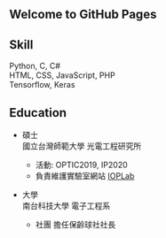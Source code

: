 ## Welcome to GitHub Pages


## Skill
Python, C, C#  
HTML, CSS, JavaScript, PHP  
Tensorflow, Keras  

## Education
* 碩士  
  國立台灣師範大學 光電工程研究所  
  * 活動: OPTIC2019, IP2020
  * 負責維護實驗室網站 [IOPLab](https://ioplab.ieo.ntnu.edu.tw/ioplab/en/index.php)

* 大學  
  南台科技大學 電子工程系  
  * 社團 擔任保齡球社社長



<!--

You can use the [editor on GitHub](https://github.com/jacky10001/jacky10001.github.io/edit/main/index.md) to maintain and preview the content for your website in Markdown files.

Whenever you commit to this repository, GitHub Pages will run [Jekyll](https://jekyllrb.com/) to rebuild the pages in your site, from the content in your Markdown files.

### Markdown

Markdown is a lightweight and easy-to-use syntax for styling your writing. It includes conventions for

```markdown
Syntax highlighted code block

# Header 1
## Header 2
### Header 3

- Bulleted
- List

1. Numbered
2. List

**Bold** and _Italic_ and `Code` text

[Link](url) and ![Image](src)
```

For more details see [GitHub Flavored Markdown](https://guides.github.com/features/mastering-markdown/).

### Jekyll Themes

Your Pages site will use the layout and styles from the Jekyll theme you have selected in your [repository settings](https://github.com/jacky10001/jacky10001.github.io/settings). The name of this theme is saved in the Jekyll `_config.yml` configuration file.

### Support or Contact

Having trouble with Pages? Check out our [documentation](https://docs.github.com/categories/github-pages-basics/) or [contact support](https://support.github.com/contact) and we’ll help you sort it out.

--!>
